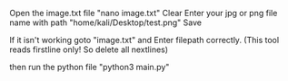 Open the image.txt file
"nano image.txt"
Clear
Enter your jpg or png file name with path
"home/kali/Desktop/test.png"
Save

If it isn't working goto "image.txt" and Enter filepath correctly.
(This tool reads firstline only! So delete all nextlines)

then run the python file
"python3 main.py"

